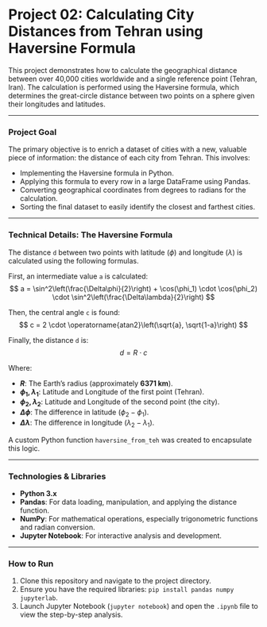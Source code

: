 # Project 02: Calculating City Distances from Tehran using Haversine Formula

This project demonstrates how to calculate the geographical distance between over 40,000 cities worldwide and a single reference point (Tehran, Iran). The calculation is performed using the Haversine formula, which determines the great-circle distance between two points on a sphere given their longitudes and latitudes.

---

###  Project Goal

The primary objective is to enrich a dataset of cities with a new, valuable piece of information: the distance of each city from Tehran. This involves:

-   Implementing the Haversine formula in Python.
-   Applying this formula to every row in a large DataFrame using Pandas.
-   Converting geographical coordinates from degrees to radians for the calculation.
-   Sorting the final dataset to easily identify the closest and farthest cities.

---

### Technical Details: The Haversine Formula

The distance `d` between two points with latitude ($\phi$) and longitude ($\lambda$) is calculated using the following formulas.

First, an intermediate value `a` is calculated:
$$ a = \sin^2\left(\frac{\Delta\phi}{2}\right) + \cos(\phi_1) \cdot \cos(\phi_2) \cdot \sin^2\left(\frac{\Delta\lambda}{2}\right) $$

Then, the central angle `c` is found:
$$ c = 2 \cdot \operatorname{atan2}\left(\sqrt{a}, \sqrt{1-a}\right) $$

Finally, the distance `d` is:
$$ d = R \cdot c $$

Where:
-   **$R$**: The Earth’s radius (approximately **6371 km**).
-   **$\phi_1, \lambda_1$**: Latitude and Longitude of the first point (Tehran).
-   **$\phi_2, \lambda_2$**: Latitude and Longitude of the second point (the city).
-   **$\Delta\phi$**: The difference in latitude ($\phi_2 - \phi_1$).
-   **$\Delta\lambda$**: The difference in longitude ($\lambda_2 - \lambda_1$).

A custom Python function `haversine_from_teh` was created to encapsulate this logic.

---

### Technologies & Libraries

-   **Python 3.x**
-   **Pandas**: For data loading, manipulation, and applying the distance function.
-   **NumPy**: For mathematical operations, especially trigonometric functions and radian conversion.
-   **Jupyter Notebook**: For interactive analysis and development.

---

###  How to Run

1.  Clone this repository and navigate to the project directory.
2.  Ensure you have the required libraries: `pip install pandas numpy jupyterlab`.
3.  Launch Jupyter Notebook (`jupyter notebook`) and open the `.ipynb` file to view the step-by-step analysis.
